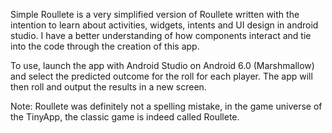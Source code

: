 Simple Roullete is a very simplified version of Roullete written with the intention to learn about activities, widgets, intents and UI design in android studio.
I have a better understanding of how components interact and tie into the code through the creation of this app. 

To use, launch the app with Android Studio on Android 6.0 (Marshmallow) and select the predicted outcome for the roll for each player. The app will then roll and output the results in a new screen.

Note: Roullete was definitely not a spelling mistake, in the game universe of the TinyApp, the classic game is indeed called Roullete. 
